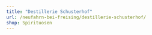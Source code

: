 ```yaml
---
title: "Destillerie Schusterhof"
url: /neufahrn-bei-freising/destillerie-schusterhof/
shop: Spirituosen
---
```

